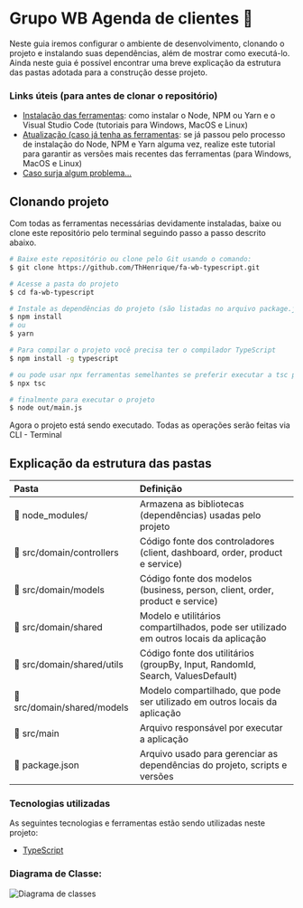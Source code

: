 # Grupo WB Agenda de clientes :ledger:

Neste guia iremos configurar o ambiente de desenvolvimento, clonando o projeto e instalando suas dependências, além de mostrar como executá-lo. Ainda neste guia é possível encontrar uma breve explicação da estrutura das pastas adotada para a construção desse projeto.

### Links úteis (para antes de clonar o repositório)

- [Instalação das ferramentas](https://www.notion.so/Instala-o-das-ferramentas-405f3e8b014649cbb422dee6b5bd0535): como instalar o Node, NPM ou Yarn e o Visual Studio Code (tutoriais para Windows, MacOS e Linux)
- [Atualização (caso já tenha as ferramentas](https://www.notion.so/Atualiza-o-vers-es-diferentes-09abff4d88d44c459a7c7a925ad15bfa): se já passou pelo processo de instalação do Node, NPM e Yarn alguma vez, realize este tutorial para garantir as versões mais recentes das ferramentas (para Windows, MacOS e Linux)
- [Caso surja algum problema...](https://www.notion.so/Tive-problemas-e-agora-c67378e1319d4723a3211aad8eb987c6)

## Clonando projeto

Com todas as ferramentas necessárias devidamente instaladas, baixe ou clone este repositório pelo terminal seguindo passo a passo descrito abaixo.

```bash
# Baixe este repositório ou clone pelo Git usando o comando:
$ git clone https://github.com/ThHenrique/fa-wb-typescript.git

# Acesse a pasta do projeto
$ cd fa-wb-typescript

# Instale as dependências do projeto (são listadas no arquivo package.json)
$ npm install
# ou
$ yarn

# Para compilar o projeto você precisa ter o compilador TypeScript
$ npm install -g typescript

# ou pode usar npx ferramentas semelhantes se preferir executar a tsc partir de um node_modules pacote local .
$ npx tsc

# finalmente para executar o projeto
$ node out/main.js

```

Agora o projeto está sendo executado. Todas as operações serão feitas via CLI - Terminal

## Explicação da estrutura das pastas

| Pasta                                       | Definição                                                                             |
| :------------------------------------------ | :------------------------------------------------------------------------------------ |
| :open_file_folder: node_modules/            | Armazena as bibliotecas (dependências) usadas pelo projeto                            |
| :open_file_folder: src/domain/controllers   | Código fonte dos controladores (client, dashboard, order, product e service)          |
| :open_file_folder: src/domain/models        | Código fonte dos modelos (business, person, client, order, product e service)         |
| :open_file_folder: src/domain/shared        | Modelo e utilitários compartilhados, pode ser utilizado em outros locais da aplicação |
| :open_file_folder: src/domain/shared/utils  | Código fonte dos utilitários (groupBy, Input, RandomId, Search, ValuesDefault)        |
| :open_file_folder: src/domain/shared/models | Modelo compartilhado, que pode ser utilizado em outros locais da aplicação            |
| :open_file_folder: src/main                 | Arquivo responsável por executar a aplicação                                          |
| :page_facing_up: package.json               | Arquivo usado para gerenciar as dependências do projeto, scripts e versões            |

### Tecnologias utilizadas

As seguintes tecnologias e ferramentas estão sendo utilizadas neste projeto:

- [TypeScript](https://www.typescriptlang.org/)

### Diagrama de Classe:

![Diagrama de classes](./fa-wb-typescript.drawio.svg)
